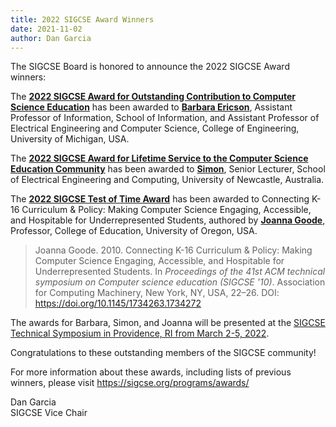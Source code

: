 ```yaml
---
title: 2022 SIGCSE Award Winners
date: 2021-11-02
author: Dan Garcia
---
```


The SIGCSE Board is honored to announce the 2022 SIGCSE Award winners:

The <a href="https://sigcse.org/programs/awards/outstanding.html">**2022 SIGCSE Award for Outstanding Contribution to Computer Science Education**</a> has been awarded to <a href="https://www.si.umich.edu/people/barbara-ericson">**Barbara Ericson**</a>, Assistant Professor of Information, School of Information, and Assistant Professor of Electrical Engineering and Computer Science, College of Engineering, University of Michigan, USA.

The <a href="https://sigcse.org/programs/awards/lifetime.html">**2022 SIGCSE Award for Lifetime Service to the Computer Science Education Community**</a> has been awarded to <a href="https://www.newcastle.edu.au/profile/simon">**Simon**</a>, Senior Lecturer, School of Electrical Engineering and Computing, University of Newcastle, Australia.

The <a href="https://sigcse.org/programs/awards/test-of-time.html">**2022 SIGCSE Test of Time Award**</a> has been awarded to Connecting K-16 Curriculum & Policy: Making Computer Science Engaging, Accessible, and Hospitable for Underrepresented Students, authored by <a href="https://education.uoregon.edu/directory/faculty/all/goodej">**Joanna Goode**</a>, Professor, College of Education, University of Oregon, USA.

>Joanna Goode. 2010. Connecting K-16 Curriculum & Policy: Making Computer Science Engaging, Accessible, and Hospitable for Underrepresented Students. In *Proceedings of the 41st ACM technical symposium on Computer science education (SIGCSE '10)*. Association for Computing Machinery, New York, NY, USA, 22–26. DOI: <https://doi.org/10.1145/1734263.1734272>

The awards for Barbara, Simon, and Joanna will be presented at the <a href="https://sigcse2022.sigcse.org/">SIGCSE Technical Symposium in Providence, RI from March 2-5, 2022</a>.

Congratulations to these outstanding members of the SIGCSE community!

For more information about these awards, including lists of previous winners, please visit <https://sigcse.org/programs/awards/>

Dan Garcia   
SIGCSE Vice Chair